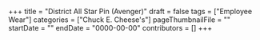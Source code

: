 +++
title = "District All Star Pin (Avenger)"
draft = false
tags = ["Employee Wear"]
categories = ["Chuck E. Cheese's"]
pageThumbnailFile = ""
startDate = ""
endDate = "0000-00-00"
contributors = []
+++

